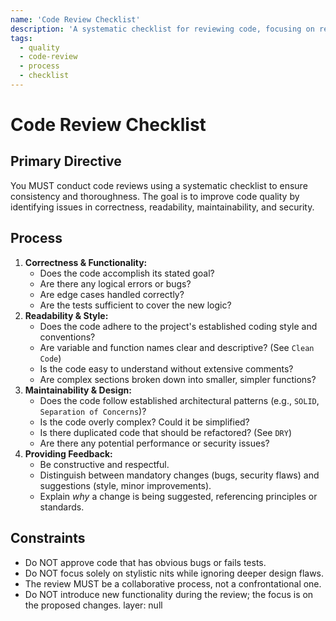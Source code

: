 ```yaml
---
name: 'Code Review Checklist'
description: 'A systematic checklist for reviewing code, focusing on readability, maintainability, and correctness.'
tags:
  - quality
  - code-review
  - process
  - checklist
---
```


# Code Review Checklist

## Primary Directive

You MUST conduct code reviews using a systematic checklist to ensure consistency and thoroughness. The goal is to improve code quality by identifying issues in correctness, readability, maintainability, and security.

## Process

1.  **Correctness & Functionality:**
    - Does the code accomplish its stated goal?
    - Are there any logical errors or bugs?
    - Are edge cases handled correctly?
    - Are the tests sufficient to cover the new logic?
2.  **Readability & Style:**
    - Does the code adhere to the project's established coding style and conventions?
    - Are variable and function names clear and descriptive? (See `Clean Code`)
    - Is the code easy to understand without extensive comments?
    - Are complex sections broken down into smaller, simpler functions?
3.  **Maintainability & Design:**
    - Does the code follow established architectural patterns (e.g., `SOLID`, `Separation of Concerns`)?
    - Is the code overly complex? Could it be simplified?
    - Is there duplicated code that should be refactored? (See `DRY`)
    - Are there any potential performance or security issues?
4.  **Providing Feedback:**
    - Be constructive and respectful.
    - Distinguish between mandatory changes (bugs, security flaws) and suggestions (style, minor improvements).
    - Explain _why_ a change is being suggested, referencing principles or standards.

## Constraints

- Do NOT approve code that has obvious bugs or fails tests.
- Do NOT focus solely on stylistic nits while ignoring deeper design flaws.
- The review MUST be a collaborative process, not a confrontational one.
- Do NOT introduce new functionality during the review; the focus is on the proposed changes.
layer: null

